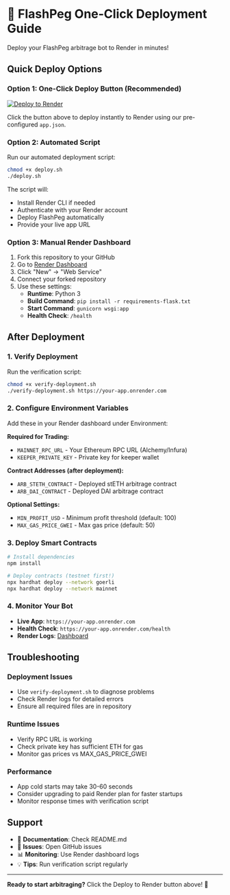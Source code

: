 # 🚀 FlashPeg One-Click Deployment Guide

Deploy your FlashPeg arbitrage bot to Render in minutes!

## Quick Deploy Options

### Option 1: One-Click Deploy Button (Recommended)
[![Deploy to Render](https://render.com/images/deploy-to-render-button.svg)](https://render.com/deploy?repo=https://github.com/mmaier88/FlashPeg)

Click the button above to deploy instantly to Render using our pre-configured `app.json`.

### Option 2: Automated Script
Run our automated deployment script:
```bash
chmod +x deploy.sh
./deploy.sh
```

The script will:
- Install Render CLI if needed
- Authenticate with your Render account  
- Deploy FlashPeg automatically
- Provide your live app URL

### Option 3: Manual Render Dashboard
1. Fork this repository to your GitHub
2. Go to [Render Dashboard](https://dashboard.render.com/)
3. Click "New" → "Web Service"
4. Connect your forked repository
5. Use these settings:
   - **Runtime**: Python 3
   - **Build Command**: `pip install -r requirements-flask.txt`
   - **Start Command**: `gunicorn wsgi:app`
   - **Health Check**: `/health`

## After Deployment

### 1. Verify Deployment
Run the verification script:
```bash
chmod +x verify-deployment.sh
./verify-deployment.sh https://your-app.onrender.com
```

### 2. Configure Environment Variables
Add these in your Render dashboard under Environment:

**Required for Trading:**
- `MAINNET_RPC_URL` - Your Ethereum RPC URL (Alchemy/Infura)
- `KEEPER_PRIVATE_KEY` - Private key for keeper wallet

**Contract Addresses (after deployment):**
- `ARB_STETH_CONTRACT` - Deployed stETH arbitrage contract
- `ARB_DAI_CONTRACT` - Deployed DAI arbitrage contract

**Optional Settings:**
- `MIN_PROFIT_USD` - Minimum profit threshold (default: 100)
- `MAX_GAS_PRICE_GWEI` - Max gas price (default: 50)

### 3. Deploy Smart Contracts
```bash
# Install dependencies
npm install

# Deploy contracts (testnet first!)
npx hardhat deploy --network goerli
npx hardhat deploy --network mainnet
```

### 4. Monitor Your Bot
- **Live App**: `https://your-app.onrender.com`
- **Health Check**: `https://your-app.onrender.com/health`
- **Render Logs**: [Dashboard](https://dashboard.render.com/)

## Troubleshooting

### Deployment Issues
- Use `verify-deployment.sh` to diagnose problems
- Check Render logs for detailed errors
- Ensure all required files are in repository

### Runtime Issues
- Verify RPC URL is working
- Check private key has sufficient ETH for gas
- Monitor gas prices vs MAX_GAS_PRICE_GWEI

### Performance
- App cold starts may take 30-60 seconds
- Consider upgrading to paid Render plan for faster startups
- Monitor response times with verification script

## Support

- 📖 **Documentation**: Check README.md
- 🔧 **Issues**: Open GitHub issues
- 📊 **Monitoring**: Use Render dashboard logs
- 💡 **Tips**: Run verification script regularly

---

**Ready to start arbitraging?** Click the Deploy to Render button above! 🚀